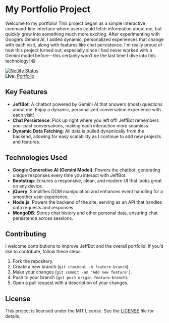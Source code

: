 # My Portfolio Project

Welcome to my portfolio! This project began as a simple interactive command-line interface where users could fetch information about me, but quickly grew into something much more exciting. After experimenting with Google’s Gemini AI, I added dynamic, personalized experiences that change with each visit, along with features like chat persistence. I'm really proud of how this project turned out, especially since I had never worked with a Gemini model before—this certainly won’t be the last time I dive into this technology! 😄

[![Netlify Status](https://api.netlify.com/api/v1/badges/76abae6a-b79f-4e0d-a569-c604b204e749/deploy-status)](https://app.netlify.com/sites/jeffreyvdkooy/deploys)  
**Live:** [Portfolio](https://jeffreyvdkooy.netlify.app/)

## Key Features

- **JeffBot**: A chatbot powered by Gemini AI that answers (most) questions about me. Enjoy a dynamic, personalized conversation experience with each visit!
- **Chat Persistence**: Pick up right where you left off! JeffBot remembers your past conversations, making each interaction more seamless.
- **Dynamic Data Fetching**: All data is pulled dynamically from the backend, allowing for easy scalability as I continue to add new projects and features.

## Technologies Used

- **Google Generative AI (Gemini Model)**: Powers the chatbot, generating unique responses every time you interact with JeffBot.
- **Bootstrap**: Ensures a responsive, clean, and modern UI that looks great on any device.
- **jQuery**: Simplifies DOM manipulation and enhances event handling for a smoother user experience.
- **Node.js**: Powers the backend of the site, serving as an API that handles data requests and responses.
- **MongoDB**: Stores chat history and other personal data, ensuring chat persistence across sessions.

## Contributing

I welcome contributions to improve JeffBot and the overall portfolio! If you’d like to contribute, follow these steps:

1. Fork the repository.
2. Create a new branch (`git checkout -b feature-branch`).
3. Make your changes (`git commit -am 'Add new feature'`).
4. Push to your branch (`git push origin feature-branch`).
5. Open a pull request with a description of your changes.

## License

This project is licensed under the MIT License. See the [LICENSE](LICENSE) file for details.
